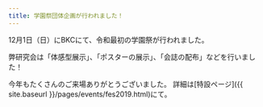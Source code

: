 ```yaml
---
title: 学園祭団体企画が行われました！
---
```


12月1日（日）にBKCにて、令和最初の学園祭が行われました。

弊研究会は「体感型展示」、「ポスターの展示」、「会誌の配布」などを行いました！

今年もたくさんのご来場ありがとうございました。
詳細は[特設ページ]({{ site.baseurl }}/pages/events/fes2019.html)にて。

<!-- - [2019年度 学園祭！]({{ site.baseurl }}/pages/events/fes2019.html) -->